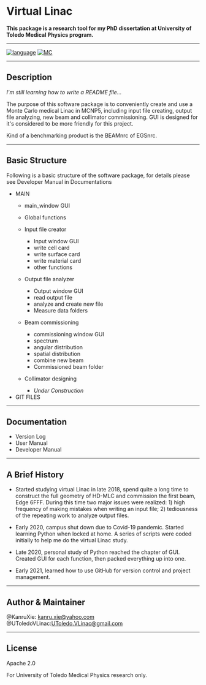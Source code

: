 # Virtual Linac
**This package is a research tool for my PhD dissertation at University of Toledo Medical Physics program.**
***
[![language](https://img.shields.io/badge/Python-3.8-brightgreen.svg?style=flat-square)](https://github.com/KanruXie/Virtual_Linac)
[![MC](https://img.shields.io/badge/MonteCarlo-MCNP5-blue.svg?style=flat-square)](https://github.com/KanruXie/Virtual_Linac)
***
## Description
*I'm still learning how to write a README file...*

The purpose of this software package is to conveniently create and use a Monte Carlo medical Linac
in MCNP5, including input file creating, output file analyzing, new beam and collimator
commissioning. GUI is designed for it's considered to be more friendly for this project.

Kind of a benchmarking product is the BEAMnrc of EGSnrc.
***
## Basic Structure
Following is a basic structure of the software package, for details please see Developer 
Manual in Documentations
* MAIN
  * main_window GUI
    
  * Global functions
    
  * Input file creator
    * Input window GUI
    * write cell card
    * write surface card
    * write material card
    * other functions
    
  * Output file analyzer
    * Output window GUI
    * read output file
    * analyze and create new file
    * Measure data folders
    
  * Beam commissioning
    * commissioning window GUI
    * spectrum
    * angular distribution
    * spatial distribution
    * combine new beam
    * Commissioned beam folder
    
  * Collimator designing
    * *Under Construction*
* GIT FILES
***
## Documentation
* Version Log
* User Manual
* Developer Manual
***
## A Brief History
* Started studying virtual Linac in late 2018, spend quite a long time to construct the full geometry of HD-MLC and 
commission the first beam,  Edge 6FFF. During this time two major issues were realized: 1) high frequency of making 
  mistakes when writing an input file; 2) tediousness of the repeating work to analyze output files. 
  
* Early 2020, campus shut down due to Covid-19 pandemic. Started learning Python when locked at home. A series of 
scripts were coded initially to help me do the virtual Linac study.
  
* Late 2020, personal study of Python reached the chapter of GUI. Created GUI for each function,
 then packed everything up into one.
  
* Early 2021, learned how to use GitHub for version control and project management. 

***
## Author & Maintainer
@KanruXie: kanru.xie@yahoo.com
@UToledoVLinac:UToledo.VLinac@gmail.com
***
## License
Apache 2.0

For University of Toledo Medical Physics research only.

